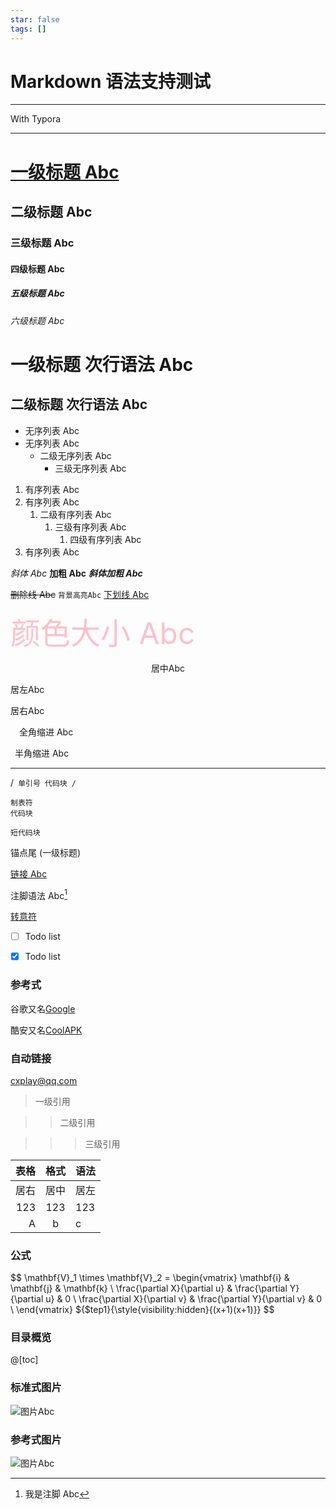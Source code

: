 ```yaml
---
star: false
tags: []
---
```

# Markdown 语法支持测试

---

With Typora

---

# [一级标题 Abc](#1)

## 二级标题 Abc

### 三级标题 Abc

#### 四级标题 Abc

##### 五级标题 Abc

###### 六级标题 Abc

# 一级标题 次行语法 Abc

## 二级标题 次行语法 Abc

- 无序列表 Abc
- 无序列表 Abc
  - 二级无序列表 Abc
    - 三级无序列表 Abc

1. 有序列表 Abc
2. 有序列表 Abc
   1. 二级有序列表 Abc
      1. 三级有序列表 Abc
         1. 四级有序列表 Abc
3. 有序列表 Abc

_斜体 Abc_ **加粗 Abc** **_斜体加粗 Abc_**

~~删除线 Abc~~ `背景高亮Abc` <u>下划线 Abc</u>

<font color=pink size=30>颜色大小 Abc</font>

<center>居中Abc</center>

<p aligh=left>居左Abc</p>

<p aligh=right>居右Abc</p>

&emsp;全角缩进 Abc

&ensp;半角缩进 Abc

---

/` 单引号 代码块 /`

    制表符
    代码块

`短代码块`

<span id="1">锚点尾 (一级标题)</span>

[链接 Abc](www.google.com "这是404小厂")

注脚语法 Abc[^1]

[^1]: 我是注脚 Abc

[转意符](www.google.com)

- [ ] Todo list

- [x] Todo list

### 参考式

谷歌又名[Google][1]

酷安又名[CoolAPK][2]

[1]: www.google.com "Google"
[2]: www.coolapk.com "CoolAPK"

### 自动链接

<cxplay@qq.com>

> 一级引用

> > 二级引用

> > > 三级引用

| 表格 | 格式 | 语法 |
| ---: | :--: | :--- |
| 居右 | 居中 | 居左 |
|  123 | 123  | 123  |
|    A |  b   | c    |

### 公式

$$
\mathbf{V}_1 \times \mathbf{V}_2 =  \begin{vmatrix}
\mathbf{i} & \mathbf{j} & \mathbf{k} \\
\frac{\partial X}{\partial u} &  \frac{\partial Y}{\partial u} & 0 \\
\frac{\partial X}{\partial v} &  \frac{\partial Y}{\partial v} & 0 \\
\end{vmatrix}
${$tep1}{\style{visibility:hidden}{(x+1)(x+1)}}
$$

### 目录概览

@[toc]

### 标准式图片

![图片Abc](https://img-blog.csdnimg.cn/img_convert/10318b5909d96850921f6ebfe92b3811.png)

### 参考式图片

![图片Abc][3]

[3]: https://m.baidu.com/static/index/plus/plus_logo_web.png
